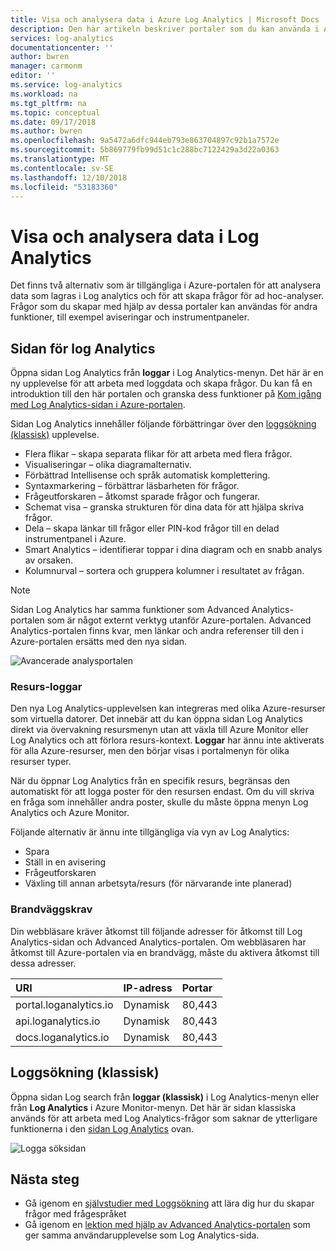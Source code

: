 ```yaml
---
title: Visa och analysera data i Azure Log Analytics | Microsoft Docs
description: Den här artikeln beskriver portaler som du kan använda i Azure Log Analytics för att skapa och redigera loggsökningar.
services: log-analytics
documentationcenter: ''
author: bwren
manager: carmonm
editor: ''
ms.service: log-analytics
ms.workload: na
ms.tgt_pltfrm: na
ms.topic: conceptual
ms.date: 09/17/2018
ms.author: bwren
ms.openlocfilehash: 9a5472a6dfc944eb793e863704897c92b1a7572e
ms.sourcegitcommit: 5b869779fb99d51c1c288bc7122429a3d22a0363
ms.translationtype: MT
ms.contentlocale: sv-SE
ms.lasthandoff: 12/10/2018
ms.locfileid: "53183360"
---
```

# <a name="viewing-and-analyzing-data-in-log-analytics"></a>Visa och analysera data i Log Analytics
Det finns två alternativ som är tillgängliga i Azure-portalen för att analysera data som lagras i Log analytics och för att skapa frågor för ad hoc-analyser. Frågor som du skapar med hjälp av dessa portaler kan användas för andra funktioner, till exempel aviseringar och instrumentpaneler.

## <a name="log-analytics-page"></a>Sidan för log Analytics
Öppna sidan Log Analytics från **loggar** i Log Analytics-menyn. Det här är en ny upplevelse för att arbeta med loggdata och skapa frågor. Du kan få en introduktion till den här portalen och granska dess funktioner på [Kom igång med Log Analytics-sidan i Azure-portalen](../../azure-monitor/log-query/get-started-portal.md).

Sidan Log Analytics innehåller följande förbättringar över den [loggsökning (klassisk)](#log-search-classic) upplevelse.

* Flera flikar – skapa separata flikar för att arbeta med flera frågor.
* Visualiseringar – olika diagramalternativ.
* Förbättrad Intellisense och språk automatisk komplettering.
* Syntaxmarkering – förbättrar läsbarheten för frågor. 
* Frågeutforskaren – åtkomst sparade frågor och fungerar.
* Schemat visa – granska strukturen för dina data för att hjälpa skriva frågor.
* Dela – skapa länkar till frågor eller PIN-kod frågor till en delad instrumentpanel i Azure.
* Smart Analytics – identifierar toppar i dina diagram och en snabb analys av orsaken.
* Kolumnurval – sortera och gruppera kolumner i resultatet av frågan.

> [!NOTE]
> Sidan Log Analytics har samma funktioner som Advanced Analytics-portalen som är något externt verktyg utanför Azure-portalen. Advanced Analytics-portalen finns kvar, men länkar och andra referenser till den i Azure-portalen ersätts med den nya sidan.

![Avancerade analysportalen](media/portals/advanced-analytics-portal.png)

### <a name="resource-logs"></a>Resurs-loggar
Den nya Log Analytics-upplevelsen kan integreras med olika Azure-resurser som virtuella datorer. Det innebär att du kan öppna sidan Log Analytics direkt via övervakning resursmenyn utan att växla till Azure Monitor eller Log Analytics och att förlora resurs-kontext. **Loggar** har ännu inte aktiverats för alla Azure-resurser, men den börjar visas i portalmenyn för olika resurser typer.

När du öppnar Log Analytics från en specifik resurs, begränsas den automatiskt för att logga poster för den resursen endast.   Om du vill skriva en fråga som innehåller andra poster, skulle du måste öppna menyn Log Analytics och Azure Monitor.

Följande alternativ är ännu inte tillgängliga via vyn av Log Analytics:

- Spara
- Ställ in en avisering
- Frågeutforskaren
- Växling till annan arbetsyta/resurs (för närvarande inte planerad)


### <a name="firewall-requirements"></a>Brandväggskrav
Din webbläsare kräver åtkomst till följande adresser för åtkomst till Log Analytics-sidan och Advanced Analytics-portalen.  Om webbläsaren har åtkomst till Azure-portalen via en brandvägg, måste du aktivera åtkomst till dessa adresser.

| URI | IP-adress | Portar |
|:---|:---|:---|
| portal.loganalytics.io | Dynamisk | 80,443 |
| api.loganalytics.io    | Dynamisk | 80,443 |
| docs.loganalytics.io   | Dynamisk | 80,443 |


## <a name="log-search-classic"></a>Loggsökning (klassisk)
Öppna sidan Log search från **loggar (klassisk)** i Log Analytics-menyn eller från **Log Analytics** i Azure Monitor-menyn. Det här är sidan klassiska används för att arbeta med Log Analytics-frågor som saknar de ytterligare funktionerna i den [sidan Log Analytics](#log-analytics-page) ovan.



![Logga söksidan](media/portals/log-search-portal.png)


## <a name="next-steps"></a>Nästa steg

- Gå igenom en [självstudier med Loggsökning](../../azure-monitor/learn/tutorial-viewdata.md) att lära dig hur du skapar frågor med frågespråket
- Gå igenom en [lektion med hjälp av Advanced Analytics-portalen](../../azure-monitor/log-query/get-started-portal.md) som ger samma användarupplevelse som Log Analytics-sida.

